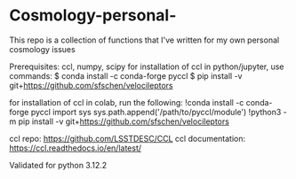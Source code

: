 # Cosmology-personal-
This repo is a collection of functions that I've written for my own personal cosmology issues

Prerequisites: ccl, numpy, scipy
for installation of ccl in python/jupyter, use commands:
$ conda install -c conda-forge pyccl
$ pip install -v git+https://github.com/sfschen/velocileptors

for installation of ccl in colab, run the following:
!conda install -c conda-forge pyccl
import sys
sys.path.append('/path/to/pyccl/module')
!python3 -m pip install -v git+https://github.com/sfschen/velocileptors

ccl repo: https://github.com/LSSTDESC/CCL
ccl documentation: https://ccl.readthedocs.io/en/latest/

Validated for python 3.12.2